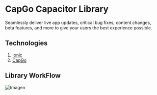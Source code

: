 # CapGo Capacitor Library
Seamlessly deliver live app updates, critical bug fixes, content changes, beta features, and more to give your users the best experience possible.

## Technologies 
1) [Ionic](https://ionicframework.com/)
2) [CapGo](https://capgo.app/docs/)

## Library WorkFlow
![Imagen](https://capgo.app/update_flow.webp)

